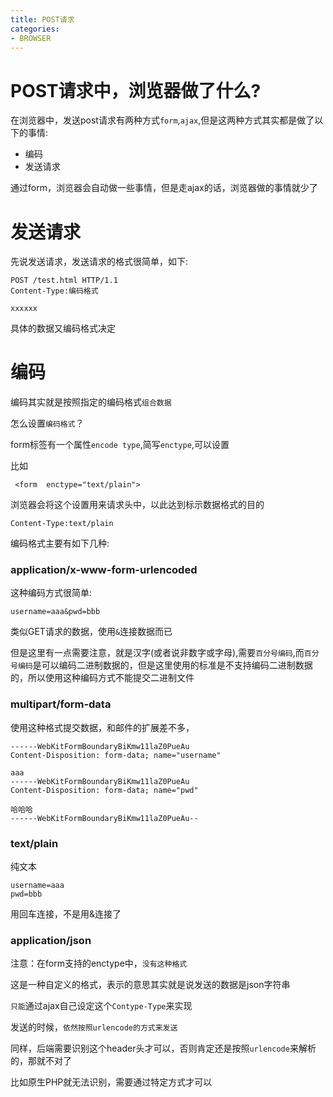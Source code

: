 ```yaml
---
title: POST请求
categories: 
- BROWSER
---
```


# POST请求中，浏览器做了什么?

在浏览器中，发送post请求有两种方式`form`,`ajax`,但是这两种方式其实都是做了以下的事情:

- 编码
- 发送请求

通过form，浏览器会自动做一些事情，但是走ajax的话，浏览器做的事情就少了

# 发送请求
先说发送请求，发送请求的格式很简单，如下:
```
POST /test.html HTTP/1.1
Content-Type:编码格式

xxxxxx
```
具体的数据又编码格式决定

# 编码

编码其实就是按照指定的编码格式`组合数据`

怎么设置`编码格式`？

form标签有一个属性`encode type`,简写`enctype`,可以设置

比如

```
 <form  enctype="text/plain">
```
浏览器会将这个设置用来请求头中，以此达到标示数据格式的目的

```
Content-Type:text/plain
```


编码格式主要有如下几种:

### application/x-www-form-urlencoded

这种编码方式很简单:

```
username=aaa&pwd=bbb
```
类似GET请求的数据，使用`&`连接数据而已

但是这里有一点需要注意，就是汉字(或者说非数字或字母),需要`百分号编码`,而`百分号编码`是可以编码二进制数据的，但是这里使用的标准是不支持编码二进制数据的，所以使用这种编码方式不能提交二进制文件


### multipart/form-data
使用这种格式提交数据，和邮件的扩展差不多，

```
------WebKitFormBoundaryBiKmw11laZ0PueAu
Content-Disposition: form-data; name="username"

aaa
------WebKitFormBoundaryBiKmw11laZ0PueAu
Content-Disposition: form-data; name="pwd"

哈哈哈
------WebKitFormBoundaryBiKmw11laZ0PueAu--

```

### text/plain

纯文本
```
username=aaa
pwd=bbb
```
用回车连接，不是用&连接了

### application/json

注意：在form支持的enctype中，`没有这种格式`

这是一种自定义的格式，表示的意思其实就是说发送的数据是json字符串

`只能`通过ajax自己设定这个`Contype-Type`来实现

发送的时候，`依然按照urlencode的方式来发送`

同样，后端需要识别这个header头才可以，否则肯定还是按照`urlencode`来解析的，那就不对了

比如原生PHP就无法识别，需要通过特定方式才可以









